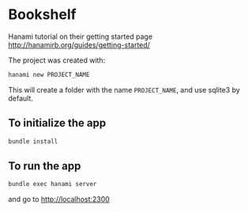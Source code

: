 # Bookshelf

Hanami tutorial on their getting started page <http://hanamirb.org/guides/getting-started/>

The project was created with:

```bash
hanami new PROJECT_NAME
```

This will create a folder with the name `PROJECT_NAME`, and use sqlite3 by default.

## To initialize the app

```bash
bundle install
```

## To run the app

```bash
bundle exec hanami server
```

and go to <http://localhost:2300>

